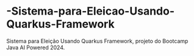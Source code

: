 # -Sistema-para-Eleicao-Usando-Quarkus-Framework
 Sistema para Eleição Usando Quarkus Framework, projeto do Bootcamp Java AI Powered 2024.
